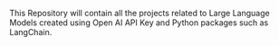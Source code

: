 This Repository will contain all the projects related to Large Language Models created using Open AI API Key and Python packages such as LangChain.

